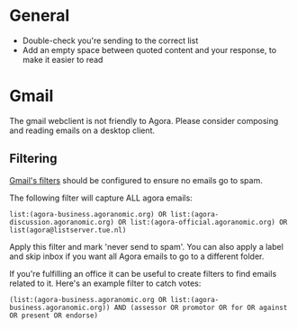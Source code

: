 # General

* Double-check you're sending to the correct list
* Add an empty space between quoted content and your response, to make it easier to read

# Gmail

The gmail webclient is not friendly to Agora. Please consider composing and reading emails on a desktop client.

## Filtering

[Gmail's filters](https://support.google.com/mail/answer/6579?hl=en) should be configured to ensure no emails go to spam.

The following filter will capture ALL agora emails:

    list:(agora-business.agoranomic.org) OR list:(agora-discussion.agoranomic.org) OR list:(agora-official.agoranomic.org) OR list(agora@listserver.tue.nl)
    
Apply this filter and mark 'never send to spam'. You can also apply a label and skip inbox if you want all Agora emails to go to a different folder.

If you're fulfilling an office it can be useful to create filters to find emails related to it. Here's an example filter to catch votes:

    (list:(agora-business.agoranomic.org OR list:(agora-business.agoranomic.org)) AND (assessor OR promotor OR for OR against OR present OR endorse)
    
